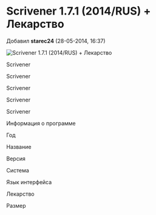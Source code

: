 # Scrivener 1.7.1 (2014/RUS) + Лекарство

Добавил **starec24** (28-05-2014, 16:37)

![Scrivener 1.7.1 (2014/RUS) + Лекарство](http://i63.fastpic.ru/big/2014/0528/dd/bdac7d7d6ee7284ae4a4c9c427b6f0dd.jpg)

Scrivener

 

 

Scrivener

 

 

Scrivener

 

 

Scrivener

 

Scrivener

 

Информация о программе

Год

Название

Версия

Система

Язык интерфейса

Лекарство

Размер